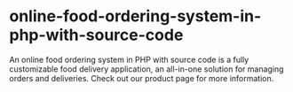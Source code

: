 # online-food-ordering-system-in-php-with-source-code
An online food ordering system in PHP with source code is a fully customizable food delivery application, an all-in-one solution for managing orders and deliveries. Check out our product page for more information.
